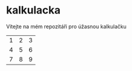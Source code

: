 # kalkulacka

Vítejte na mém repozitáři pro úžasnou kalkulačku

<table>
  <tr>
    <td>1</td> <td>2</td><td>3</td>
  </tr>
  <tr>
    <td>4</td> <td>5</td><td>6</td>
  </tr>
  <tr>
    <td>7</td> <td>8</td><td>9</td>
  </tr>
</table>
